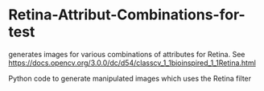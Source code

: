 # Retina-Attribut-Combinations-for-test
generates images for various combinations of attributes for Retina. See https://docs.opencv.org/3.0.0/dc/d54/classcv_1_1bioinspired_1_1Retina.html 

Python code to generate manipulated images which uses the Retina filter
